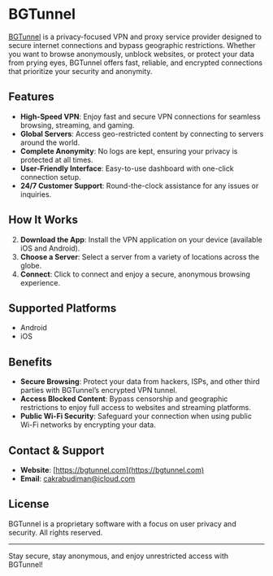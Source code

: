 # BGTunnel

[BGTunnel](https://bgtunnel.com/) is a privacy-focused VPN and proxy service provider designed to secure internet connections and bypass geographic restrictions. Whether you want to browse anonymously, unblock websites, or protect your data from prying eyes, BGTunnel offers fast, reliable, and encrypted connections that prioritize your security and anonymity.

## Features

- **High-Speed VPN**: Enjoy fast and secure VPN connections for seamless browsing, streaming, and gaming.
- **Global Servers**: Access geo-restricted content by connecting to servers around the world.
- **Complete Anonymity**: No logs are kept, ensuring your privacy is protected at all times.
- **User-Friendly Interface**: Easy-to-use dashboard with one-click connection setup.
- **24/7 Customer Support**: Round-the-clock assistance for any issues or inquiries.

## How It Works

2. **Download the App**: Install the VPN application on your device (available iOS and Android).
3. **Choose a Server**: Select a server from a variety of locations across the globe.
4. **Connect**: Click to connect and enjoy a secure, anonymous browsing experience.

## Supported Platforms

- Android
- iOS

## Benefits

- **Secure Browsing**: Protect your data from hackers, ISPs, and other third parties with BGTunnel’s encrypted VPN tunnel.
- **Access Blocked Content**: Bypass censorship and geographic restrictions to enjoy full access to websites and streaming platforms.
- **Public Wi-Fi Security**: Safeguard your connection when using public Wi-Fi networks by encrypting your data.

## Contact & Support

- **Website**: [https://bgtunnel.com](https://bgtunnel.com)
- **Email**: cakrabudiman@icloud.com

## License

BGTunnel is a proprietary software with a focus on user privacy and security. All rights reserved.

---

Stay secure, stay anonymous, and enjoy unrestricted access with BGTunnel!
